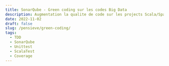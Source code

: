 ```yaml
---
title: SonarQube - Green coding sur les codes Big Data
description: Augmentation la qualite de code sur les projects Scala/Spark en appliquant TDD et SonarQube.
date: 2022-11-02
draft: false
slug: /pensieve/green-coding/
tags:
  - TDD
  - SonarQube
  - Unittest
  - ScalaTest
  - Coverage
---
```


